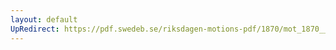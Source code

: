 ```yaml
---
layout: default
UpRedirect: https://pdf.swedeb.se/riksdagen-motions-pdf/1870/mot_1870__ak__00034/mot_1870__ak__00034_002.pdf
---
```

